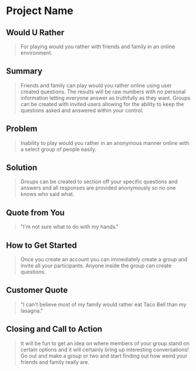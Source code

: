 # Project Name #

<!--
> This material was originally posted [here](http://www.quora.com/What-is-Amazons-approach-to-product-development-and-product-management). It is reproduced here for posterities sake.

There is an approach called "working backwards" that is widely used at Amazon. They work backwards from the customer, rather than starting with an idea for a product and trying to bolt customers onto it. While working backwards can be applied to any specific product decision, using this approach is especially important when developing new products or features.

For new initiatives a product manager typically starts by writing an internal press release announcing the finished product. The target audience for the press release is the new/updated product's customers, which can be retail customers or internal users of a tool or technology. Internal press releases are centered around the customer problem, how current solutions (internal or external) fail, and how the new product will blow away existing solutions.

If the benefits listed don't sound very interesting or exciting to customers, then perhaps they're not (and shouldn't be built). Instead, the product manager should keep iterating on the press release until they've come up with benefits that actually sound like benefits. Iterating on a press release is a lot less expensive than iterating on the product itself (and quicker!).

If the press release is more than a page and a half, it is probably too long. Keep it simple. 3-4 sentences for most paragraphs. Cut out the fat. Don't make it into a spec. You can accompany the press release with a FAQ that answers all of the other business or execution questions so the press release can stay focused on what the customer gets. My rule of thumb is that if the press release is hard to write, then the product is probably going to suck. Keep working at it until the outline for each paragraph flows.

Oh, and I also like to write press-releases in what I call "Oprah-speak" for mainstream consumer products. Imagine you're sitting on Oprah's couch and have just explained the product to her, and then you listen as she explains it to her audience. That's "Oprah-speak", not "Geek-speak".

Once the project moves into development, the press release can be used as a touchstone; a guiding light. The product team can ask themselves, "Are we building what is in the press release?" If they find they're spending time building things that aren't in the press release (overbuilding), they need to ask themselves why. This keeps product development focused on achieving the customer benefits and not building extraneous stuff that takes longer to build, takes resources to maintain, and doesn't provide real customer benefit (at least not enough to warrant inclusion in the press release).
 -->

## Would U Rather ##
  > For playing would you rather with friends and family in an online environment.

## Summary ##
  > Friends and family can play would you rather online using user created questions. The results will be raw numbers with no personal
  information letting everyone answer as truthfully as they want. Groups can be created with invited users allowing for the ability to
  keep the questions asked and answered within your control.

## Problem ##
  > Inability to play would you rather in an anonymous manner online with a select group of people easily.

## Solution ##
  > Groups can be created to section off your specific questions and answers and all responses are provided anonymously so no one knows
  who said what.

## Quote from You ##
  > "I'm not sure what to do with my hands."

## How to Get Started ##
  > Once you create an account you can immediately create a group and invite all your participants. Anyone inside the group can create
  questions.

## Customer Quote ##
  > "I can't believe most of my family would rather eat Taco Bell than my lasagna."

## Closing and Call to Action ##
  > It will be fun to get an idea on where members of your group stand on certain options and it will certainly bring up interesting
  conversations! Go out and make a group or two and start finding out how weird your friends and family really are.
